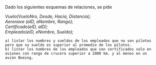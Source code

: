 Dado los siguientes esquemas de relaciones, se pide <br />

*Vuelo(VueloNro, Desde, Hacia, Distancia);* <br />
*Aeronave (aID, aNombre, Rango);* <br />
*Certificado(eID, aID);* <br />
*Empleado(eID, eNombre, Sueldo);* <br />

```
a) listar los nombres y sueldos de los empleados que no son pilotos pero que su sueldo es superior al promedio de los pilotos.
b) listar los nombres de los empleados que son certificados solo en aviones con rango de crucero superior a 2000 km. y al menos en un avión Boeing.
```